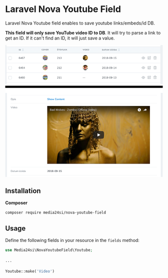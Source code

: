 # Laravel Nova Youtube Field

Laravel Nova Youtube field enables to save youtube links/embeds/id DB.

**This field will only save YouTube video ID to DB**. It will try to parse a link to get an ID. If it can't find an ID, it will just save a value.

![screenshot of the nova-youtube-field](https://raw.githubusercontent.com/Media24si/nova-youtube-field/master/screenshot.png)

## Installation

**Composer**

```bash
composer require media24si/nova-youtube-field
```

## Usage
Define the following fields in your resource in the ```fields``` method:
```php
use Media24si\NovaYoutubeField\Youtube;

...

Youtube::make('Video')
```



